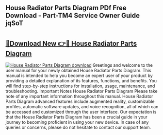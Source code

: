 ## House Radiator Parts Diagram PDf Free Download - Part-TM4 Service Owner Guide jqSoT

# <h2><a href="http://dfp1qgj.blite.top/?on=House+Radiator+Parts+Diagram">🔗Download New 👉🔴 House Radiator Parts Diagram</a></h2>

[![House Radiator Parts Diagram download](https://i.imgur.com/lujVjoI.png)](http://dfp1qgj.blite.top/?on=House+Radiator+Parts+Diagram)
Greetings and welcome to the user manual for your newly obtained House Radiator Parts Diagram. This manual is intended to help you become an expert user of your product by providing a detailed explanation of its features, functions, and benefits. You will find step-by-step instructions for installation, usage, maintenance, and troubleshooting. Important Notes House Radiator Parts Diagram Please take note of any important information throughout this manual. House Radiator Parts Diagram advanced features include augmented reality, customizable profiles, automatic software updates, and voice recognition, all of which can be accessed and customized through the user interface. Our expectation is that the House Radiator Parts Diagram has been a crucial guide in your journey to becoming proficient in using your new device. In case of any queries or concerns, please do not hesitate to contact our support team.

